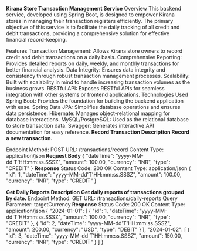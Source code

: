 **Kirana Store Transaction Management Service**
Overview
This backend service, developed using Spring Boot, is designed to empower Kirana stores in managing their transaction registers efficiently.
The primary objective of this service is to facilitate the daily tracking of all credit and debit transactions, providing a comprehensive 
solution for effective financial record-keeping.

Features
Transaction Management: Allows Kirana store owners to record credit and debit transactions on a daily basis.
Comprehensive Reporting: Provides detailed reports on daily, weekly, and monthly transactions for better financial analysis.
Data Integrity: Ensures data integrity and consistency through robust transaction management processes.
Scalability: Built with scalability in mind to handle increasing transaction volumes as the business grows.
RESTful API: Exposes RESTful APIs for seamless integration with other systems or frontend applications.
Technologies Used
Spring Boot: Provides the foundation for building the backend application with ease.
Spring Data JPA: Simplifies database operations and ensures data persistence.
Hibernate: Manages object-relational mapping for database interactions.
MySQL/PostgreSQL: Used as the relational database to store transaction data.
Swagger: Generates interactive API documentation for easy reference.
**Record Transaction
Description
Record a new transaction.**

Endpoint
Method: POST
URL: /transactions/record
Content Type: application/json
**Request Body**
{
  "dateTime": "yyyy-MM-dd'T'HH:mm:ss.SSSZ",
  "amount": 100.00,
  "currency": "INR",
  "type": "CREDIT"
}
**Response**
Status Code: 200 OK
Content Type: application/json
{
  "id": 1,
  "dateTime": "yyyy-MM-dd'T'HH:mm:ss.SSSZ",
  "amount": 100.00,
  "currency": "INR",
  "type": "CREDIT"
}

**Get Daily Reports
Description
Get daily reports of transactions grouped by date.**
Endpoint
Method: GET
URL: /transactions/daily-reports
Query Parameter: targetCurrency
**Response**
Status Code: 200 OK
Content Type: application/json
{
  "2024-01-01": [
    {
      "id": 1,
      "dateTime": "yyyy-MM-dd'T'HH:mm:ss.SSSZ",
      "amount": 100.00,
      "currency": "INR",
      "type": "CREDIT"
    },
    {
      "id": 2,
      "dateTime": "yyyy-MM-dd'T'HH:mm:ss.SSSZ",
      "amount": 200.00,
      "currency": "USD",
      "type": "DEBIT"
    }
  ],
  "2024-01-02": [
    {
      "id": 3,
      "dateTime": "yyyy-MM-dd'T'HH:mm:ss.SSSZ",
      "amount": 150.00,
      "currency": "INR",
      "type": "CREDIT"
    }
  ]
}
